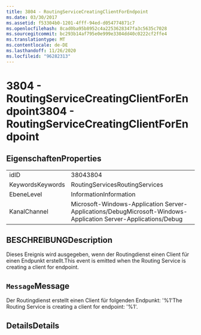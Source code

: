 ```yaml
---
title: 3804 - RoutingServiceCreatingClientForEndpoint
ms.date: 03/30/2017
ms.assetid: f53304b0-1201-4fff-94ed-d054774871c7
ms.openlocfilehash: 8cad0ba95b8952c4a2253628347fa3c5635c7028
ms.sourcegitcommit: bc293b14af795e0e999e3304dd40c0222cf2ffe4
ms.translationtype: MT
ms.contentlocale: de-DE
ms.lasthandoff: 11/26/2020
ms.locfileid: "96282313"
---
```

# <a name="3804---routingservicecreatingclientforendpoint"></a><span data-ttu-id="decc9-102">3804 - RoutingServiceCreatingClientForEndpoint</span><span class="sxs-lookup"><span data-stu-id="decc9-102">3804 - RoutingServiceCreatingClientForEndpoint</span></span>

## <a name="properties"></a><span data-ttu-id="decc9-103">Eigenschaften</span><span class="sxs-lookup"><span data-stu-id="decc9-103">Properties</span></span>  
  
|||  
|-|-|  
|<span data-ttu-id="decc9-104">id</span><span class="sxs-lookup"><span data-stu-id="decc9-104">ID</span></span>|<span data-ttu-id="decc9-105">3804</span><span class="sxs-lookup"><span data-stu-id="decc9-105">3804</span></span>|  
|<span data-ttu-id="decc9-106">Keywords</span><span class="sxs-lookup"><span data-stu-id="decc9-106">Keywords</span></span>|<span data-ttu-id="decc9-107">RoutingServices</span><span class="sxs-lookup"><span data-stu-id="decc9-107">RoutingServices</span></span>|  
|<span data-ttu-id="decc9-108">Ebene</span><span class="sxs-lookup"><span data-stu-id="decc9-108">Level</span></span>|<span data-ttu-id="decc9-109">Information</span><span class="sxs-lookup"><span data-stu-id="decc9-109">Information</span></span>|  
|<span data-ttu-id="decc9-110">Kanal</span><span class="sxs-lookup"><span data-stu-id="decc9-110">Channel</span></span>|<span data-ttu-id="decc9-111">Microsoft-Windows-Application Server-Applications/Debug</span><span class="sxs-lookup"><span data-stu-id="decc9-111">Microsoft-Windows-Application Server-Applications/Debug</span></span>|  
  
## <a name="description"></a><span data-ttu-id="decc9-112">BESCHREIBUNG</span><span class="sxs-lookup"><span data-stu-id="decc9-112">Description</span></span>  

 <span data-ttu-id="decc9-113">Dieses Ereignis wird ausgegeben, wenn der Routingdienst einen Client für einen Endpunkt erstellt.</span><span class="sxs-lookup"><span data-stu-id="decc9-113">This event is emitted when the Routing Service is creating a client for endpoint.</span></span>  
  
## <a name="message"></a><span data-ttu-id="decc9-114">`Message`</span><span class="sxs-lookup"><span data-stu-id="decc9-114">Message</span></span>  

 <span data-ttu-id="decc9-115">Der Routingdienst erstellt einen Client für folgenden Endpunkt: '%1'</span><span class="sxs-lookup"><span data-stu-id="decc9-115">The Routing Service is creating a client for endpoint: '%1'.</span></span>  
  
## <a name="details"></a><span data-ttu-id="decc9-116">Details</span><span class="sxs-lookup"><span data-stu-id="decc9-116">Details</span></span>

